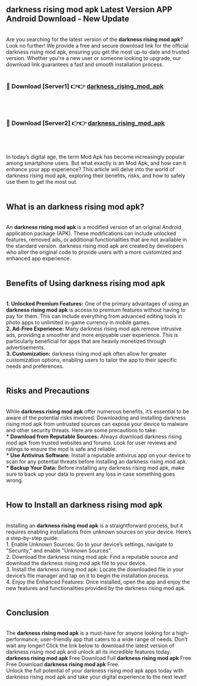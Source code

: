 ## darkness rising mod apk Latest Version APP Android Download - New Update
<br>
Are you searching for the latest version of the <strong>darkness rising mod apk</strong>? Look no further! We provide a free and secure download link for the official darkness rising mod apk, ensuring you get the most up-to-date and trusted version. Whether you're a new user or someone looking to upgrade, our download link guarantees a fast and smooth installation process.
<br>
<br>
<h3>🔴 Download [Server1] 👉👉 <a href="https://modyolo.store/darkness+rising+mod+apk">darkness_rising_mod_apk</a></h3><br>
<br>
<h3>🔴 Download [Server2] 👉👉 <a href="https://modyolo.store/darkness+rising+mod+apk">darkness_rising_mod_apk</a></h3><br>
<br>
<br>
In today’s digital age, the term Mod Apk has become increasingly popular among smartphone users. But what exactly is an Mod Apk, and how can it enhance your app experience? This article will delve into the world of darkness rising mod apk, exploring their benefits, risks, and how to safely use them to get the most out.
<br>
<br>
<h2>What is an darkness rising mod apk?</h2>
<br>
An <strong>darkness rising mod apk</strong> is a modified version of an original Android application package (APK). These modifications can include unlocked features, removed ads, or additional functionalities that are not available in the standard version. darkness rising mod apk are created by developers who alter the original code to provide users with a more customized and enhanced app experience.
<br>
<br>
<h2>Benefits of Using darkness rising mod apk</h2>
<br>
<strong> 1. Unlocked Premium Features:</strong> One of the primary advantages of using an <strong>darkness rising mod apk</strong> is access to premium features without having to pay for them. This can include everything from advanced editing tools in photo apps to unlimited in-game currency in mobile games.
<br>
<strong> 2. Ad-Free Experience:</strong> Many darkness rising mod apk remove intrusive ads, providing a smoother and more enjoyable user experience. This is particularly beneficial for apps that are heavily monetized through advertisements.
<br>
<strong> 3. Customization:</strong> darkness rising mod apk often allow for greater customization options, enabling users to tailor the app to their specific needs and preferences.
<br>
<br>
<h2>Risks and Precautions</h2>
<br>
While <strong>darkness rising mod apk</strong> offer numerous benefits, it’s essential to be aware of the potential risks involved. Downloading and installing darkness rising mod apk from untrusted sources can expose your device to malware and other security threats. Here are some precautions to take:
<br>
<strong> * Download from Reputable Sources:</strong> Always download darkness rising mod apk from trusted websites and forums. Look for user reviews and ratings to ensure the mod is safe and reliable.
<br>
<strong> * Use Antivirus Software:</strong> Install a reputable antivirus app on your device to scan for any potential threats before installing an darkness rising mod apk.
<br>
<strong> * Backup Your Data:</strong> Before installing any darkness rising mod apk, make sure to back up your data to prevent any loss in case something goes wrong.
<br>
<br>
<h2>How to Install an darkness rising mod apk</h2>
<br>
Installing an <strong>darkness rising mod apk</strong> is a straightforward process, but it requires enabling installations from unknown sources on your device. Here’s a step-by-step guide:
<br>
 1. Enable Unknown Sources: Go to your device’s settings, navigate to "Security," and enable "Unknown Sources".
<br>
 2. Download the darkness rising mod apk: Find a reputable source and download the darkness rising mod apk file to your device.
<br>
 3. Install the darkness rising mod apk: Locate the downloaded file in your device’s file manager and tap on it to begin the installation process.
<br>
 4. Enjoy the Enhanced Features: Once installed, open the app and enjoy the new features and functionalities provided by the darkness rising mod apk.
<br>
<br>
<h2><strong>Conclusion</strong></h2>
<br>
The <strong>darkness rising mod apk</strong> is a must-have for anyone looking for a high-performance, user-friendly app that caters to a wide range of needs. Don’t wait any longer! Click the link below to download the latest version of darkness rising mod apk and unlock all its incredible features today.
<br>
<strong>darkness rising mod apk</strong> Free Download Full <strong>darkness rising mod apk</strong> Free Free Download <strong>darkness rising mod apk</strong> Free.
<br>
Unlock the full potential of your darkness rising mod apk apps today with darkness rising mod apk and take your digital experience to the next level!